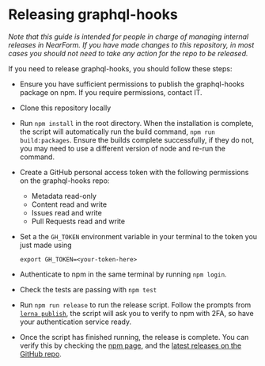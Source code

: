 # Releasing graphql-hooks

_Note that this guide is intended for people in charge of managing internal releases in NearForm. If you have made changes to this repository, in most cases you should not need to take any action for the repo to be released._

If you need to release graphql-hooks, you should follow these steps:

- Ensure you have sufficient permissions to publish the graphql-hooks package on npm. If you require permissions, contact IT.

- Clone this repository locally

- Run `npm install` in the root directory. When the installation is complete, the script will automatically run the build command, `npm run build:packages`. Ensure the builds complete successfully, if they do not, you may need to use a different version of node and re-run the command.

- Create a GitHub personal access token with the following permissions on the graphql-hooks repo:

  - Metadata read-only
  - Content read and write
  - Issues read and write
  - Pull Requests read and write

- Set a the `GH_TOKEN` environment variable in your terminal to the token you just made using

  ```
  export GH_TOKEN=<your-token-here>
  ```

- Authenticate to npm in the same terminal by running `npm login`.

- Check the tests are passing with `npm test`

- Run `npm run release` to run the release script. Follow the prompts from [`lerna publish`](https://lernajs.io/#command-publish), the script will ask you to verify to npm with 2FA, so have your authentication service ready.

- Once the script has finished running, the release is complete. You can verify this by checking the [npm page](https://www.npmjs.com/package/graphql-hooks), and the [latest releases on the GitHub repo](https://github.com/nearform/graphql-hooks/releases/tag/graphql-hooks%406.3.1).
